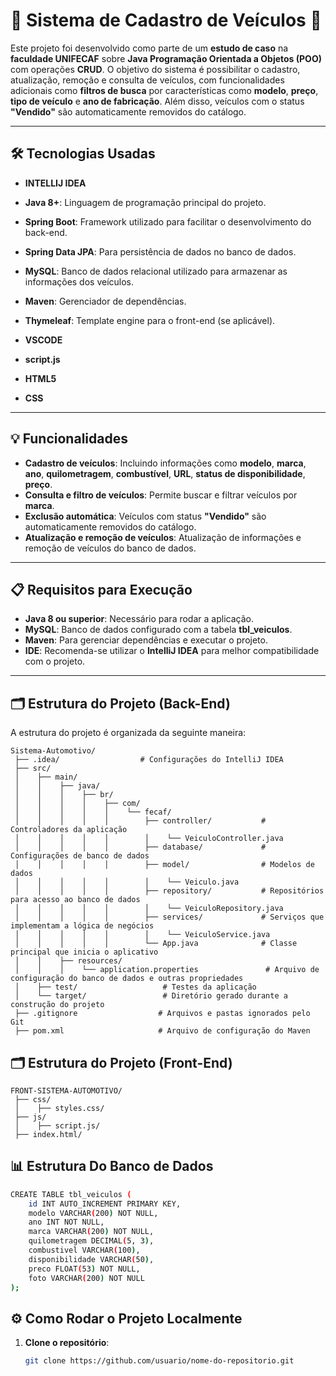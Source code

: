 # 🚗 Sistema de Cadastro de Veículos 🚗

Este projeto foi desenvolvido como parte de um **estudo de caso** na **faculdade UNIFECAF** sobre **Java Programação Orientada a Objetos (POO)** com operações **CRUD**. O objetivo do sistema é possibilitar o cadastro, atualização, remoção e consulta de veículos, com funcionalidades adicionais como **filtros de busca** por características como **modelo**, **preço**, **tipo de veículo** e **ano de fabricação**. Além disso, veículos com o status **"Vendido"** são automaticamente removidos do catálogo.

---

## 🛠️ Tecnologias Usadas

- **INTELLIJ IDEA**
- **Java 8+**: Linguagem de programação principal do projeto.
- **Spring Boot**: Framework utilizado para facilitar o desenvolvimento do back-end.
- **Spring Data JPA**: Para persistência de dados no banco de dados.
- **MySQL**: Banco de dados relacional utilizado para armazenar as informações dos veículos.
- **Maven**: Gerenciador de dependências.
- **Thymeleaf**: Template engine para o front-end (se aplicável).

- **VSCODE**
- **script.js**
- **HTML5**
- **CSS**
  


---

## 💡 Funcionalidades

- **Cadastro de veículos**: Incluindo informações como **modelo**, **marca**, **ano**, **quilometragem**, **combustível**, **URL**, **status de disponibilidade**, **preço**.
- **Consulta e filtro de veículos**: Permite buscar e filtrar veículos por **marca**.
- **Exclusão automática**: Veículos com status **"Vendido"** são automaticamente removidos do catálogo.
- **Atualização e remoção de veículos**: Atualização de informações e remoção de veículos do banco de dados.

---

## 📋 Requisitos para Execução

- **Java 8 ou superior**: Necessário para rodar a aplicação.
- **MySQL**: Banco de dados configurado com a tabela **tbl_veiculos**.
- **Maven**: Para gerenciar dependências e executar o projeto.
- **IDE**: Recomenda-se utilizar o **IntelliJ IDEA** para melhor compatibilidade com o projeto.

---

## 🗂️ Estrutura do Projeto (Back-End)

A estrutura do projeto é organizada da seguinte maneira:

```plaintext
Sistema-Automotivo/
 ├── .idea/                  # Configurações do IntelliJ IDEA
 ├── src/
 │    ├── main/
 │    │    ├── java/
 │    │    │    ├── br/
 │    │    │    │    ├── com/
 │    │    │    │    │    └── fecaf/
 │    │    │    │    │        ├── controller/           # Controladores da aplicação
 │    │    │    │    │        │    └── VeiculoController.java
 │    │    │    │    │        ├── database/             # Configurações de banco de dados
 │    │    │    │    │        ├── model/                # Modelos de dados
 │    │    │    │    │        │    └── Veiculo.java
 │    │    │    │    │        ├── repository/           # Repositórios para acesso ao banco de dados
 │    │    │    │    │        │    └── VeiculoRepository.java
 │    │    │    │    │        ├── services/             # Serviços que implementam a lógica de negócios
 │    │    │    │    │        │    └── VeiculoService.java
 │    │    │    │    │        └── App.java              # Classe principal que inicia o aplicativo
 │    │    ├── resources/
 │    │    │    └── application.properties               # Arquivo de configuração do banco de dados e outras propriedades
 │    ├── test/                   # Testes da aplicação
 │    └── target/                 # Diretório gerado durante a construção do projeto
 ├── .gitignore                  # Arquivos e pastas ignorados pelo Git
 ├── pom.xml                     # Arquivo de configuração do Maven
```

## 🗂️ Estrutura do Projeto (Front-End)

```plaintext
FRONT-SISTEMA-AUTOMOTIVO/                
 ├── css/
 │    ├── styles.css/
 ├── js/
 │    ├── script.js/
 ├── index.html/
```

## 📊 Estrutura Do Banco de Dados
```bash
CREATE TABLE tbl_veiculos (
	id INT AUTO_INCREMENT PRIMARY KEY,
    modelo VARCHAR(200) NOT NULL,
    ano INT NOT NULL,
    marca VARCHAR(200) NOT NULL,
    quilometragem DECIMAL(5, 3),
    combustivel VARCHAR(100),
    disponibilidade VARCHAR(50),
    preco FLOAT(53) NOT NULL,
    foto VARCHAR(200) NOT NULL
);
```

## ⚙️ Como Rodar o Projeto Localmente

1. **Clone o repositório**:
   ```bash
   git clone https://github.com/usuario/nome-do-repositorio.git
